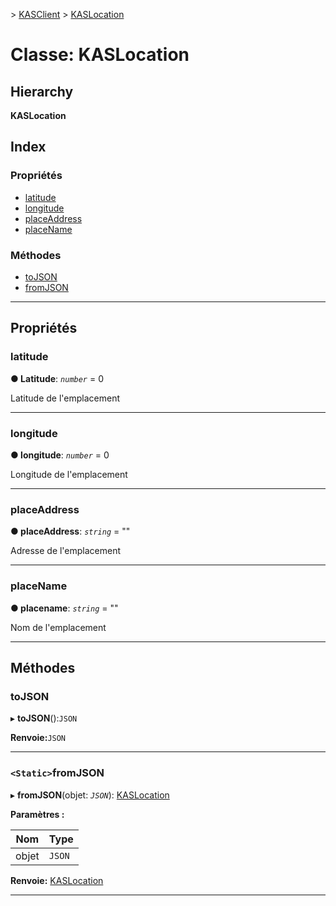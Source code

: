 [](../README.md) > [KASClient](../modules/kasclient.md) > [KASLocation](../classes/kasclient.kaslocation.md)

# <a name="class-kaslocation"></a>Classe: KASLocation

## <a name="hierarchy"></a>Hierarchy

**KASLocation**

## <a name="index"></a>Index

### <a name="properties"></a>Propriétés

* [latitude](kasclient.kaslocation.md#latitude)
* [longitude](kasclient.kaslocation.md#longitude)
* [placeAddress](kasclient.kaslocation.md#placeaddress)
* [placeName](kasclient.kaslocation.md#placename)
### <a name="methods"></a>Méthodes

* [toJSON](kasclient.kaslocation.md#tojson)
* [fromJSON](kasclient.kaslocation.md#fromjson)

---

## <a name="properties"></a>Propriétés

<a id="latitude"></a>

###  <a name="latitude"></a>latitude

**● Latitude**: *`number`* = 0

Latitude de l'emplacement

___

<a id="longitude"></a>

###  <a name="longitude"></a>longitude

**● longitude**: *`number`* = 0

Longitude de l'emplacement

___

<a id="placeaddress"></a>

###  <a name="placeaddress"></a>placeAddress

**● placeAddress**: *`string`* = ""

Adresse de l'emplacement

___

<a id="placename"></a>

###  <a name="placename"></a>placeName

**● placename**: *`string`* = ""

Nom de l'emplacement

___

## <a name="methods"></a>Méthodes

<a id="tojson"></a>

###  <a name="tojson"></a>toJSON

▸ **toJSON**():`JSON`

**Renvoie:**`JSON`

___

<a id="fromjson"></a>

### <a name="static-fromjson"></a>`<Static>`fromJSON

▸ **fromJSON**(objet: *`JSON`*): [KASLocation](kasclient.kaslocation.md)

**Paramètres :**

| Nom | Type |
| ------ | ------ |
| objet | `JSON` |

**Renvoie:** [KASLocation](kasclient.kaslocation.md)

___

